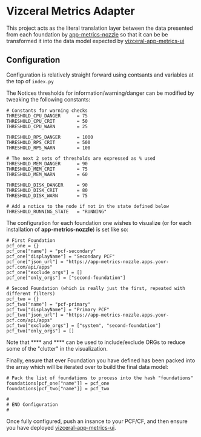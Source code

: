 # Vizceral Metrics Adapter

This project acts as the literal translation layer between the data presented from each foundation by [app-metrics-nozzle](https://github.com/dav1dc-pcf/app-metrics-nozzle) so that it can be be transformed it into the data model expected by [vizceral-app-metrics-ui](https://github.com/dav1dc-pcf/vizceral-app-metrics-ui)

## Configuration

Configuration is relatively straight forward using contsants and variables at the top of `index.py` 

The Notices thresholds for information/warning/danger can be modified by tweaking the following constants:

```
# Constants for warning checks
THRESHOLD_CPU_DANGER      = 75
THRESHOLD_CPU_CRIT        = 50
THRESHOLD_CPU_WARN        = 25

THRESHOLD_RPS_DANGER      = 1000
THRESHOLD_RPS_CRIT        = 500
THRESHOLD_RPS_WARN        = 100

# The next 2 sets of thresholds are expressed as % used
THRESHOLD_MEM_DANGER      = 90
THRESHOLD_MEM_CRIT        = 75
THRESHOLD_MEM_WARN        = 60

THRESHOLD_DISK_DANGER     = 90
THRESHOLD_DISK_CRIT       = 80
THRESHOLD_DISK_WARN       = 75

# Add a notice to the node if not in the state defined below
THRESHOLD_RUNNING_STATE   = "RUNNING"
```

The configuration for each foundation one wishes to visualize (or for each installation of **app-metrics-nozzle**) is set like so:

```
# First Foundation
pcf_one = {}
pcf_one["name"] = "pcf-secondary"
pcf_one["displayName"] = "Secondary PCF"
pcf_one["json_url"] = "https://app-metrics-nozzle.apps.your-pcf.com/api/apps"
pcf_one["exclude_orgs"] = []
pcf_one["only_orgs"] = ["second-foundation"]

# Second Foundation (which is really just the first, repeated with different filters)
pcf_two = {}
pcf_two["name"] = "pcf-primary"
pcf_two["displayName"] = "Primary PCF"
pcf_two["json_url"] = "https://app-metrics-nozzle.apps.your-pcf.com/api/apps"
pcf_two["exclude_orgs"] = ["system", "second-foundation"]
pcf_two["only_orgs"] = []
```

Note that **** and **** can be used to include/exclude ORGs to reduce some of the "clutter" in the visualization.

Finally, ensure that ever Foundation you have defined has been packed into the array which will be iterated over to build the final data model:

```
# Pack the list of foundations to process into the hash "foundations"
foundations[pcf_one["name"]] = pcf_one
foundations[pcf_two["name"]] = pcf_two

#
# END Configuration
#
```

Once fully configured, push an insance to your PCF/CF, and then ensure you have deployed [vizceral-app-metrics-ui](https://github.com/dav1dc-pcf/vizceral-app-metrics-ui).
